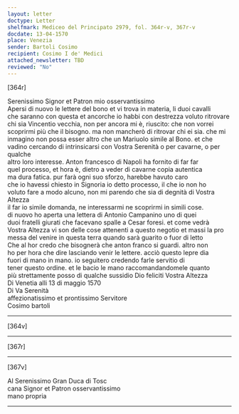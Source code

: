 ```yaml
---
layout: letter
doctype: Letter
shelfmark: Mediceo del Principato 2979, fol. 364r-v, 367r-v
docdate: 13-04-1570
place: Venezia
sender: Bartoli Cosimo
recipient: Cosimo I de' Medici
attached_newsletter: TBD
reviewed: "No"
---
```


[364r]  
  
  
Serenissimo Signor et Patron mio osservantissimo  
Apersi di nuovo le lettere del bono et vi trova in materia, li duoi cavalli  
che saranno con questa et ancorche io habbi con destrezza voluto ritrovare  
chi sia Vincentio vecchia, non per ancora mi è, riuscito: che non vorrei  
scoprirmi più che il bisogno. ma non mancherò di ritrovar chi ei sia. che mi  
inmagino non possa esser altro che un Mariuolo simile al Bono. et che  
vadino cercando di intrinsicarsi con Vostra Serenità o per cavarne, o per qualche  
altro loro interesse. Anton francesco di Napoli ha fornito di far far  
quel processo, et hora è, dietro a veder di cavarne copia autentica  
ma dura fatica. pur farà ogni suo sforzo, harebbe havuto caro  
che io havessi chiesto in Signoria io detto processo, il che io non ho  
voluto fare a modo alcuno, non mi parendo che sia di degnità di Vostra Altezza  
il far io simile domanda, ne interessarmi ne scoprirmi in simili cose.  
di nuovo ho aperta una lettera di Antonio Campanino uno di quei  
duoi fratelli giurati che facevano spalle a Cesar foresi. et come vedrà  
Vostra Altezza vi son delle cose attenenti a questo negotio et massi la pro  
messa del venire in questa terra quando sarà guarito o fuor di letto  
Che al hor credo che bisognerà che anton franco si guardi. altro non  
ho per hora che dire lasciando venir le lettere. acciò questo lepre dia  
fuori di mano in mano. io seguitero credendo farle servitio di  
tener questo ordine. et le bacio le mano raccomandandomele quanto  
più strettamente posso di qualche sussidio Dio feliciti Vostra Altezza  
Di Venetia alli 13 di maggio 1570  
Di Va Serenità  
affezionatissimo et prontissimo Servitore  
Cosimo bartoli  
  
---  

[364v]  
  
  
  
---  

[367r]  
  
  
  
---  

[367v]  
  
  
Al Serenissimo Gran Duca di Tosc  
cana Signor et Patron osservantissimo  
mano propria  
  
---  

